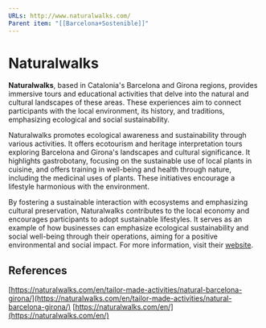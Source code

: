 ```yaml
---
URLs: http://www.naturalwalks.com/
Parent item: "[[Barcelona+Sostenible]]"
---
```

# Naturalwalks

**Naturalwalks**, based in Catalonia's Barcelona and Girona regions, provides immersive tours and educational activities that delve into the natural and cultural landscapes of these areas. These experiences aim to connect participants with the local environment, its history, and traditions, emphasizing ecological and social sustainability.

Naturalwalks promotes ecological awareness and sustainability through various activities. It offers ecotourism and heritage interpretation tours exploring Barcelona and Girona's landscapes and cultural significance. It highlights gastrobotany, focusing on the sustainable use of local plants in cuisine, and offers training in well-being and health through nature, including the medicinal uses of plants. These initiatives encourage a lifestyle harmonious with the environment.

By fostering a sustainable interaction with ecosystems and emphasizing cultural preservation, Naturalwalks contributes to the local economy and encourages participants to adopt sustainable lifestyles. It serves as an example of how businesses can emphasize ecological sustainability and social well-being through their operations, aiming for a positive environmental and social impact. For more information, visit their [website](https://naturalwalks.com/).

## References

[https://naturalwalks.com/en/tailor-made-activities/natural-barcelona-girona/](https://naturalwalks.com/en/tailor-made-activities/natural-barcelona-girona/)
[https://naturalwalks.com/en/](https://naturalwalks.com/en/)